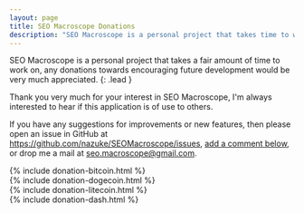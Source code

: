 ```yaml
---
layout: page
title: SEO Macroscope Donations
description: "SEO Macroscope is a personal project that takes time to work on, any donations towards encouraging future development would be very much appreciated."
---
```


SEO Macroscope is a personal project that takes a fair amount of time to work on, any donations towards encouraging future development would be very much appreciated.
{: .lead }

Thank you very much for your interest in SEO Macroscope, I'm always interested to hear if this application is of use to others.

If you have any suggestions for improvements or new features, then please open an issue in GitHub at <a href="https://github.com/nazuke/SEOMacroscope/issues">https://github.com/nazuke/SEOMacroscope/issues</a>, <a href="#disqus-comments">add a comment below</a>, or drop me a mail at <a href="mailto:seo.macroscope@gmail.com">seo.macroscope@gmail.com</a>. 

<div class="row">
  <div class="col-xs-12 col-xs-12 col-xs-6 col-xs-6">
    {% include donation-bitcoin.html %}
  </div>
  <div class="col-xs-12 col-xs-12 col-xs-6 col-xs-6">
    {% include donation-dogecoin.html %}
  </div>
  <div class="col-xs-12 col-xs-12 col-xs-6 col-xs-6">
    {% include donation-litecoin.html %}
  </div>
  <div class="col-xs-12 col-xs-12 col-xs-6 col-xs-6">
    {% include donation-dash.html %}
  </div>
</div>
